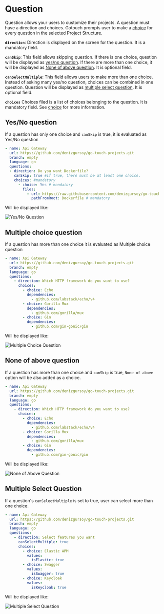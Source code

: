 # Question

Question allows your users to customize their projects. A question must have a direction and choices. Gotouch prompts
user to make a [choice](./choice) for every question in the selected Project Structure.

**`direction`**: Direction is displayed on the screen for the question. It is a mandatory field.

**`canSkip`**: This field allows skipping question. If there is one choice, question will be displayed as [yes/no question](#yes-no-question).
If there are more than one choice, it will be displayed as [None of above question](#none-of-above-question). It is optional field.

**`canSelectMultiple`**: This field allows users to make more than one choice. Instead of asking many yes/no question, choices can be combined
in one question. Question will be displayed as [multiple select question](#multiple-select-question). It is optional field.

**`choices`** Choices filed is a list of choices belonging to the question. It is mandatory field. See [choice](./choice) for more information.

## Yes/No question
If a question has only one choice and `canSkip` is true, it is evaluated as Yes/No question

```yaml
- name: Api Gateway
  url: https://github.com/denizgursoy/go-touch-projects.git
  branch: empty
  language: go
  questions:
  - direction: Do you want Dockerfile?
    canSkip: true #if true, there must be at least one choice. 
    choices: #mandatory
      - choice: Yes # mandatory
        files:
          - url: https://raw.githubusercontent.com/denizgursoy/go-touch-projects/main/Dockerfile
            pathFromRoot: Dockerfile # mandatory
```
Will be displayed like:

![Yes/No Question](@images/yes-no-question.png)

## Multiple choice question

If a question has more than one choice it is evaluated as Multiple choice question

```yaml
- name: Api Gateway
  url: https://github.com/denizgursoy/go-touch-projects.git
  branch: empty
  language: go
  questions:
    - direction: Which HTTP framework do you want to use?
      choices:
        - choice: Echo
          dependencies:
            - github.com/labstack/echo/v4
        - choice: Gorilla Mux
          dependencies:
            - github.com/gorilla/mux
        - choice: Gin
          dependencies:
            - github.com/gin-gonic/gin
```

Will be displayed like:

![Multiple Choice Question](@images/multiple-choice.png)

## None of above question

If a question has more than one choice and `canSkip` is true, `None of above` option will be also added 
as a choice. 

```yaml
- name: Api Gateway
  url: https://github.com/denizgursoy/go-touch-projects.git
  branch: empty
  language: go
  questions:
    - direction: Which HTTP framework do you want to use?
      choices:
        - choice: Echo
          dependencies:
            - github.com/labstack/echo/v4
        - choice: Gorilla Mux
          dependencies:
            - github.com/gorilla/mux
        - choice: Gin
          dependencies:
            - github.com/gin-gonic/gin
```

Will be displayed like:


![None of Above Question](@images/none-of-above.png)


## Multiple Select Question

If a question's `canSelectMultiple` is set to true, user can select more than one choice.

```yaml
- name: Api Gateway
  url: https://github.com/denizgursoy/go-touch-projects.git
  branch: empty
  language: go
  questions:
    - direction: Select features you want
      canSelectMultiple: true
      choices:
        - choice: Elastic APM
          values:
            isElastic: true
        - choice: Swagger
          values:
            isSwagger: true
        - choice: Keycloak
          values:
            isKeycloak: true
```

Will be displayed like:


![Multiple Select Question](@images/multiple-select.png)